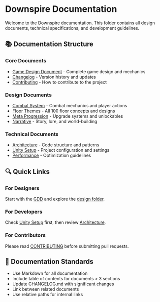 # Downspire Documentation

Welcome to the Downspire documentation. This folder contains all design documents, technical specifications, and development guidelines.

## 📚 Documentation Structure

### Core Documents
- [Game Design Document](GDD.md) - Complete game design and mechanics
- [Changelog](CHANGELOG.md) - Version history and updates
- [Contributing](CONTRIBUTING.md) - How to contribute to the project

### Design Documents
- [Combat System](design/combat-system.md) - Combat mechanics and player actions
- [Floor Themes](design/floor-themes.md) - All 100 floor concepts and designs
- [Meta Progression](design/meta-progression.md) - Upgrade systems and unlockables
- [Narrative](design/narrative.md) - Story, lore, and world-building

### Technical Documents
- [Architecture](technical/architecture.md) - Code structure and patterns
- [Unity Setup](technical/unity-setup.md) - Project configuration and settings
- [Performance](technical/performance.md) - Optimization guidelines

## 🔍 Quick Links

### For Designers
Start with the [GDD](GDD.md) and explore the [design folder](design/).

### For Developers
Check [Unity Setup](technical/unity-setup.md) first, then review [Architecture](technical/architecture.md).

### For Contributors
Please read [CONTRIBUTING](CONTRIBUTING.md) before submitting pull requests.

## 📝 Documentation Standards

- Use Markdown for all documentation
- Include table of contents for documents > 3 sections
- Update CHANGELOG.md with significant changes
- Link between related documents
- Use relative paths for internal links
